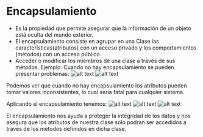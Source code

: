 # Encapsulamiento
+ Es la propiedad que permite asegurar que la información de un objeto está oculta del mundo exterior.
+ El encapsulamiento consiste en agrupar en una Clase las características(atributos) con un acceso privado y los comportamientos (métodos) con un acceso público.
+ Acceder o modificar los miembros de una clase a través de sus métodos.
Ejemplo:
Cuando no hay encapsulamiento se pueden presentar problemas:
![alt text](https://ferestrepoca.github.io/paradigmas-de-programacion/poo/poo_teoria/images/classjava.png "Logo Title Text 1")
![alt text](https://ferestrepoca.github.io/paradigmas-de-programacion/poo/poo_teoria/images/main.png "Logo Title Text 2")

Podemos ver que cuando no hay encapsulamiento los atributos pueden tomar valores inconsistentes, lo cual seria fatal para cualquier sistema.

Aplicando el encapsulamiento tenemos:
![alt text](https://ferestrepoca.github.io/paradigmas-de-programacion/poo/poo_teoria/images/encapsulamientojava.png "Logo Title Text 3")
![alt text](https://ferestrepoca.github.io/paradigmas-de-programacion/poo/poo_teoria/images/encapsulamientojava.png "Logo Title Text 4")
![alt text](https://ferestrepoca.github.io/paradigmas-de-programacion/poo/poo_teoria/images/main2.png "Logo Title Text 5")

El encapsulamiento nos ayuda a proteger la integridad de los datos y nos asegura que los atributos de nuestra clase solo podran ser accedidos a traves de los metodos definidos en dicha clase.